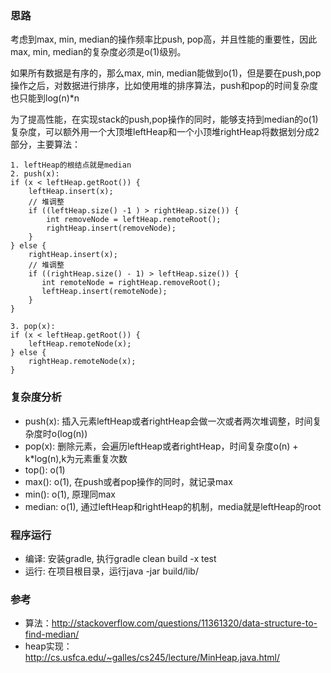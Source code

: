 ### 思路

考虑到max, min, median的操作频率比push, pop高，并且性能的重要性，因此max, min, median的复杂度必须是o(1)级别。

如果所有数据是有序的，那么max, min, median能做到o(1)，但是要在push,pop操作之后，对数据进行排序，比如使用堆的排序算法，push和pop的时间复杂度也只能到log(n)*n

为了提高性能，在实现stack的push,pop操作的同时，能够支持到median的o(1)复杂度，可以额外用一个大顶堆leftHeap和一个小顶堆rightHeap将数据划分成2部分，主要算法：

```
1. leftHeap的根结点就是median
2. push(x): 
if (x < leftHeap.getRoot()) {
    leftHeap.insert(x);
    // 堆调整
    if ((leftHeap.size() -1 ) > rightHeap.size()) {
        int removeNode = leftHeap.remoteRoot();
        rightHeap.insert(removeNode);
    }
} else {
    rightHeap.insert(x);
    // 堆调整
    if ((rightHeap.size() - 1) > leftHeap.size()) {
       int remoteNode = rightHeap.removeRoot();
       leftHeap.insert(remoteNode);
    }
}

3. pop(x):
if (x < leftHeap.getRoot()) {
    leftHeap.remoteNode(x);
} else {
    rightHeap.remoteNode(x);
}
```

### 复杂度分析

- push(x): 插入元素leftHeap或者rightHeap会做一次或者两次堆调整，时间复杂度时o(log(n))
- pop(x):  删除元素，会遍历leftHeap或者rightHeap，时间复杂度o(n) + k*log(n),k为元素重复次数
- top():  o(1)
- max():  o(1), 在push或者pop操作的同时，就记录max
- min():  o(1), 原理同max
- median: o(1), 通过leftHeap和rightHeap的机制，media就是leftHeap的root


### 程序运行
- 编译: 安装gradle, 执行gradle clean build -x test
- 运行: 在项目根目录，运行java -jar build/lib/


### 参考
- 算法：<http://stackoverflow.com/questions/11361320/data-structure-to-find-median/>
- heap实现：<http://cs.usfca.edu/~galles/cs245/lecture/MinHeap.java.html/>


